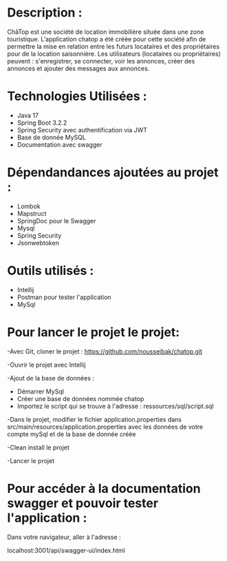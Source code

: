 # Description :

ChâTop est une société de location immobilière située dans une zone touristique.
L'application chatop a été créée pour cette société afin de permettre la mise en relation entre les futurs locataires et des propriétaires pour de la location saisonnière. 
Les utilisateurs (locataires ou propriétaires) peuvent : s'enregistrer, se connecter, voir les annonces, créer des annonces et ajouter des messages aux annonces.

# Technologies Utilisées :

- Java 17
- Spring Boot 3.2.2
- Spring Security avec authentification via JWT
- Base de donnée MySQL
- Documentation avec swagger
  
# Dépendandances ajoutées au projet :

- Lombok
- Mapstruct
- SpringDoc pour le Swagger
- Mysql
- Spring Security
- Jsonwebtoken

# Outils utilisés :
- Intellij
- Postman pour tester l'application
- MySql


# Pour lancer le projet le projet:

-Avec Git, cloner le projet : https://github.com/nousseibak/chatop.git

-Ouvrir le projet avec Intellij

-Ajout de la base de données :

- Démarrer MySql
- Créer une base de données nommée chatop
- Importez le script qui se trouve à l'adresse : ressources/sql/script.sql

-Dans le projet, modifier le fichier application.properties dans src/main/resources/application.properties avec les données de votre compte mySql et de la base de donnée créée

-Clean install le projet

-Lancer le projet 


# Pour accéder à la documentation swagger et pouvoir tester l'application :
Dans votre navigateur, aller à l'adresse :

localhost:3001/api/swagger-ui/index.html












